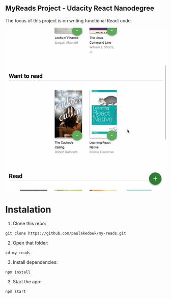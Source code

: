 ## MyReads Project - Udacity React Nanodegree

The focus of this project is on writing functional React code.

<img src="public/my-reads.gif" />

# Instalation
1. Clone this repo:
```
git clone https://github.com/paulakedouk/my-reads.git
```

2. Open that folder:
```
cd my-reads
```

3. Install dependencies:
```
npm install
```

3. Start the app:
```
npm start
```